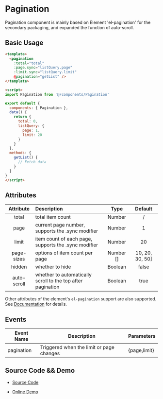 # Pagination <Badge text="v3.9.2+"/>

Pagination component is mainly based on Element 'el-pagination' for the secondary packaging, and expanded the function of auto-scroll.

## Basic Usage

```html
<template>
  <pagination
    :total="total"
    :page.sync="listQuery.page"
    :limit.sync="listQuery.limit"
    @pagination="getList" />
</template>

<script>
import Pagination from '@/components/Pagination'

export default {
  components: { Pagination },
  data() {
    return {
      total: 0,
      listQuery: {
        page: 1,
        limit: 20
      }
    }
  },
  methods: {
    getList() {
      // Fetch data
    }
  }
}
</script>
```

## Attributes

|  Attribute  | Description                                                 |   Type    |     Default     |
| :---------: | :---------------------------------------------------------- | :-------: | :-------------: |
|    total    | total item count                                            |  Number   |        /        |
|    page     | current page number, supports the .sync modifier            |  Number   |        1        |
|    limit    | item count of each page, supports the .sync modifier        |  Number   |       20        |
| page-sizes  | options of item count per page                              | Number [] | 10, 20, 30, 50] |
|   hidden    | whether to hide                                             |  Boolean  |      false      |
| auto-scroll | whether to automatically scroll to the top after pagination |  Boolean  |      true       |

Other attributes of the element's `el-pagination` support are also supported. See [Documentation](http://element.eleme.io/#/zh-CN/component/pagination) for details.

## Events

| Event Name | Description                              | Parameters   |
| ---------- | ---------------------------------------- | ------------ |
| pagination | Triggered when the limit or page changes | {page,limit} |

## Source Code && Demo

- [Source Code](https://github.com/LZQ5232/vue-element-admin/blob/master/src/components/Pagination/index.vue)

- [Online Demo](https://LZQ5232.github.io/vue-element-admin/#/table/complex-table)
